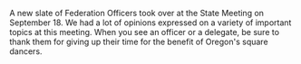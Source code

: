 A new slate of Federation Officers took over at the State Meeting on September 18.  We had a lot of opinions expressed on a variety of important topics at this meeting.  When you see an officer or a delegate, be sure to thank them for giving up their time for the benefit of Oregon's square dancers.
